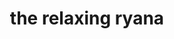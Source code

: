 ---
title: "the relaxing ryana"
product_type: "long sleeve top"
is_women:
is_men: 
is_unisex: true
is_variant: 
original_price: 32
sale_price: 
color: "grey"
sizes:
- size: "xxxs"
  stock: 0
- size: "xxs"
  stock: 6
- size: "xs"
  stock: 10
- size: "s"
  stock: 4
- size: "m"
  stock: 5
- size: "l"
  stock: 20
- size: "xl"
  stock: 11
- size: "xxl"
  stock: 13
- size: "xxxl"
  stock: 10

main_alt: "A snug garment, just waiting for the warmth of your body."
description: "A snug garment, just waiting for the warmth of your body."
material: "100% bamboo"
---